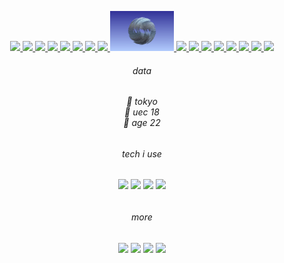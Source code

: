 <!-- 202311231359 -->

<p align="center">
  <a href="https://404.tsei.jp/">
    <img alt=" " height="64px" src="https://i.imgur.com/raM25u6.gif" />
  </a>
  <a href="https://tsei.jp/">
    <img alt=" " height="64px" src="https://i.imgur.com/Qk3OD3R.gif" />
  </a>
  <a href="https://lapa.tsei.jp">
    <img alt=" " height="64px" src="https://lapa.tsei.jp/og.jpg" />
  </a>
  <a href="https://tseijp.github.io/mech/">
    <img alt=" " height="64px" src="https://i.imgur.com/zZOZQKZ.gif" />
  </a>
  <a href="https://plre.tsei.jp">
    <img alt=" " height="64px" src="https://plre.tsei.jp/img/1_ui_5.gif" />
  </a>
  <a href="https://qala.tsei.jp">
    <img alt=" " height="64px" src="https://qala.tsei.jp/readme.gif"/>
  </a>
  <a href="https://tseijp.github.io/rben">
    <img alt=" " height="64px" src="https://i.imgur.com/lQQwQqx.gif" />
  </a>
  <a href="https://tseijp.github.io/sudo/">
    <img alt=" " height="64px" src="https://i.imgur.com/H1ODA6L.gif" />
  </a>
  <a href="https://github.com/tseijp/glrb">
    <img alt=" " height="64px" src="https://raw.githubusercontent.com/tseijp/glrb/main/examples/demo/demo.png"></img>
  </a>
  <a href="https://glre.tsei.jp">
    <img alt=" " height="64px" src="https://user-images.githubusercontent.com/40712342/212297587-0227d536-5cef-447a-be3e-4c93dad002a2.gif"></img>
  </a>
  <a href="https://github.com/tseijp/mdmd">
    <img alt=" " height="64px" src="https://res.cloudinary.com/dpimrj9cp/image/upload/c_scale,w_1000/v1588494236/MDMD.png" alt="page"/>
  </a>
  <a href="https://tseijp.github.io/react-mol">
    <img alt=" " height="64px" src="https://raw.githubusercontent.com/tseijp/react-mol/master/public/rmol.mp4.gif" />
  </a>
  <a href="https://tseijp.github.io/use-book">
    <img alt=" " height="64px" src="https://i.imgur.com/DzqbYHz.gif"/>
  </a>
  <a href="https://tseijp.github.io/use-midi">
    <img alt=" " height="64px" src="https://i.imgur.com/VtQdK8z.gif" />
  </a>
  <a href="https://tsei.jp">
    <img alt=" " height="64px" src="https://i.imgur.com/bfZYVre.gif" />
  </a>
  <a href="https://codesandbox.io/p/sandbox/r3f-react-spring-jotai-pieces-f5pmk">
    <img alt=" " height="64px" src="https://i.imgur.com/2Ov68fn.gif" />
  </a>
  <a href="https://codesandbox.io/p/sandbox/r3f-react-spring-jotai-pipes-cw27j">
    <img alt=" " height="64px" src="https://i.imgur.com/soxnTL7.gif" />
  </a>
</p>

<h6 align="center">data</h6>
<h6 align="center">
  🗼 tokyo<br/>
  📡 uec 18<br/>
  📝 age 22<br/>
</h6>

<h6 align="center">tech i use</h6>
<h6 align="center">
  <a href="https://bit.ly/3Gk3cPe"><img width="48" height="48" alt=" " src="https://api.iconify.design/logos:react.svg" /></a>
  <a href="https://bit.ly/3Gk3cPe"><img width="48" height="48" alt=" " src="https://api.iconify.design/logos:typescript-icon.svg" /></a>
  <a href="https://bit.ly/3Gk3cPe"><img width="48" height="48" alt=" " src="https://api.iconify.design/logos:python.svg" /></a>
  <a href="https://bit.ly/3Gk3cPe"><img width="48" height="48" alt=" " src="https://api.iconify.design/logos:django-icon.svg" /></a>
</h6>

<h6 align="center">more</h6>
<h6 align="center">
  <a href="https://bit.ly/3HuX9sk"><img width="48" height="48" alt=" " src="https://api.iconify.design/logos:codesandbox.svg" /></a>
  <a href="https://bit.ly/3L4KUFn"><img width="48" height="48" alt=" " src="https://api.iconify.design/logos:soundcloud.svg" /></a>
  <a href="https://bit.ly/3gBx5jL"><img width="48" height="48" alt=" " src="https://api.iconify.design/logos:discord-icon.svg" /></a>
  <a href="https://bit.ly/3L8ePfC">‍<img width="48" height="48" alt=" " src="https://api.iconify.design/logos:google-meet.svg" /></a>
</h6>
